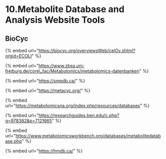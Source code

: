 # 10.Metabolite Database and Analysis Website Tools

## BioCyc

{% embed url="https://biocyc.org/overviewsWeb/celOv.shtml?orgid=ECOLI" %}



{% embed url="https://www.zbsa.uni-freiburg.de/core\_fac/Metabolomics/metabolomics-datenbanken" %}

{% embed url="https://smpdb.ca/" %}

{% embed url="https://metacyc.org/" %}

{% embed url="https://metabolomicsna.org/index.php/resources/databases" %}

{% embed url="https://researchguides.ben.edu/c.php?g=978382&p=7121665" %}

{% embed url="https://www.metabolomicsworkbench.org/databases/metabolitedatabase.php" %}

{% embed url="https://hmdb.ca/" %}



